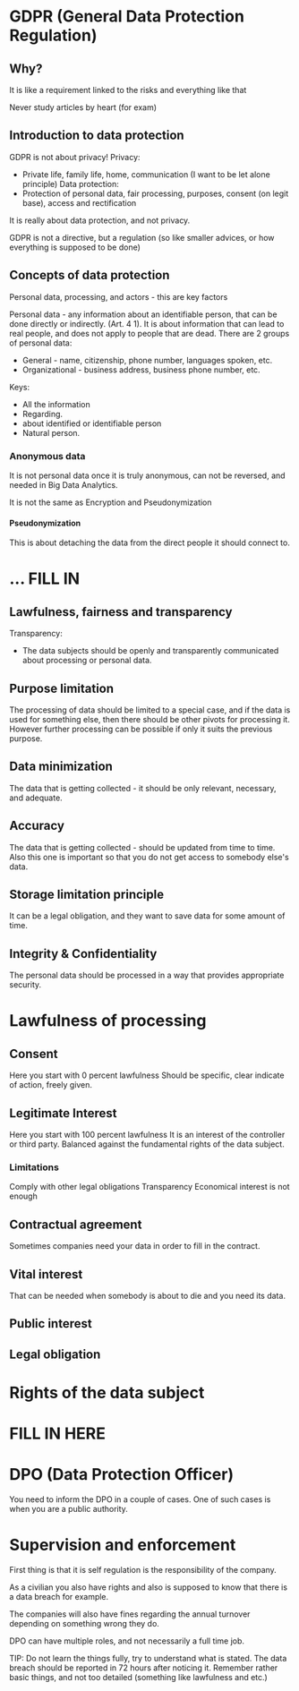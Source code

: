 # GDPR (General Data Protection Regulation)
## Why?
It is like a requirement linked to the risks and everything like that

Never study articles by heart (for exam)
## Introduction to data protection
GDPR is not about privacy!
Privacy:
- Private life, family life, home, communication (I want to be let alone principle)
Data protection:
- Protection of personal data, fair processing, purposes, consent (on legit base), access and rectification

It is really about data protection, and not privacy.

GDPR is not a directive, but a regulation (so like smaller advices, or how everything is supposed to be done)
## Concepts of data protection
Personal data, processing, and actors - this are key factors

Personal data - any information about an identifiable person, that can be done directly or indirectly. (Art. 4 1). It is about information that can lead to real people, and does not apply to people that are dead.
There are 2 groups of personal data:
- General - name, citizenship, phone number, languages spoken, etc.
- Organizational - business address, business phone number, etc.

Keys:
- All the information
- Regarding.
- about identified or identifiable person
- Natural person.

### Anonymous data
It is not personal data once it is truly anonymous, can not be reversed, and needed in Big Data Analytics.

It is not the same as Encryption and Pseudonymization

#### Pseudonymization
This is about detaching the data from the direct people it should connect to.


# ... FILL IN

## Lawfulness, fairness and transparency
Transparency:
- The data subjects should be openly and transparently communicated about processing or personal data.

## Purpose limitation
The processing of data should be limited to a special case, and if the data is used for something else, then there should be other pivots for processing it. However further processing can be possible if only it suits the previous purpose.

## Data minimization
The data that is getting collected - it should be only relevant, necessary, and adequate.

## Accuracy
The data that is getting collected - should be updated from time to time.
Also this one is important so that you do not get access to somebody else's data.

## Storage limitation principle
It can be a legal obligation, and they want to save data for some amount of time.

## Integrity & Confidentiality
The personal data should be processed in a way that provides appropriate security.

# Lawfulness of processing
## Consent
Here you start with 0 percent lawfulness
Should be specific, clear indicate of action, freely given.
## Legitimate Interest
Here you start with 100 percent lawfulness
It is an interest of the controller or third party. Balanced against the fundamental rights of the data subject.

### Limitations
Comply with other legal obligations
Transparency
Economical interest is not enough

## Contractual agreement
Sometimes companies need your data in order to fill in the contract.

## Vital interest
That can be needed when somebody is about to die and you need its data.
## Public interest

## Legal obligation

# Rights of the data subject

# FILL IN HERE

# DPO (Data Protection Officer)
You need to inform the DPO in a couple of cases. One of such cases is when you are a public authority.
# Supervision and enforcement
First thing is that it is self regulation is the responsibility of the company.

As a civilian you also have rights and also is supposed to know that there is a data breach for example.

The companies will also have fines regarding the annual turnover depending on something wrong they do.

DPO can have multiple roles, and not necessarily a full time job.

TIP: Do not learn the things fully, try to understand what is stated. The data breach should be reported in 72 hours after noticing it. Remember rather basic things, and not too detailed (something like lawfulness and etc.)
